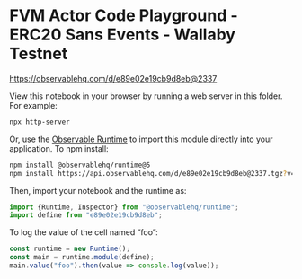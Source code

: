 # FVM Actor Code Playground - ERC20 Sans Events - Wallaby Testnet

https://observablehq.com/d/e89e02e19cb9d8eb@2337

View this notebook in your browser by running a web server in this folder. For
example:

~~~sh
npx http-server
~~~

Or, use the [Observable Runtime](https://github.com/observablehq/runtime) to
import this module directly into your application. To npm install:

~~~sh
npm install @observablehq/runtime@5
npm install https://api.observablehq.com/d/e89e02e19cb9d8eb@2337.tgz?v=3
~~~

Then, import your notebook and the runtime as:

~~~js
import {Runtime, Inspector} from "@observablehq/runtime";
import define from "e89e02e19cb9d8eb";
~~~

To log the value of the cell named “foo”:

~~~js
const runtime = new Runtime();
const main = runtime.module(define);
main.value("foo").then(value => console.log(value));
~~~
